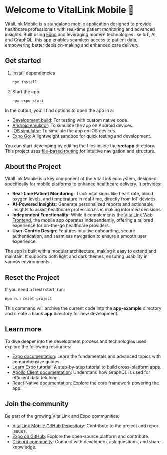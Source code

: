 # Welcome to VitalLink Mobile 👋

VitalLink Mobile is a standalone mobile application designed to provide healthcare professionals with real-time patient monitoring and advanced insights. Built using [Expo](https://expo.dev) and leveraging modern technologies like IoT, AI, and GraphQL, this app enables seamless access to patient data, empowering better decision-making and enhanced care delivery.

## Get started

1. Install dependencies

   ```bash
   npm install
   ```

2. Start the app

   ```bash
   npx expo start
   ```

In the output, you'll find options to open the app in a:

- [Development build](https://docs.expo.dev/develop/development-builds/introduction/): For testing with custom native code.
- [Android emulator](https://docs.expo.dev/workflow/android-studio-emulator/): To simulate the app on Android devices.
- [iOS simulator](https://docs.expo.dev/workflow/ios-simulator/): To simulate the app on iOS devices.
- [Expo Go](https://expo.dev/go): A lightweight sandbox for quick testing and development.

You can start developing by editing the files inside the **src/app** directory. This project uses [file-based routing](https://docs.expo.dev/router/introduction) for intuitive navigation and structure.

## About the Project

VitalLink Mobile is a key component of the VitalLink ecosystem, designed specifically for mobile platforms to enhance healthcare delivery. It provides:

- **Real-time Patient Monitoring**: Track vital signs like heart rate, blood oxygen levels, and temperature in real-time, directly from IoT devices.
- **AI-Powered Insights**: Generate personalized reports and actionable insights to assist healthcare professionals in making informed decisions.
- **Independent Functionality**: While it complements the [VitalLink Web Frontend](https://github.com/Gamingstein/Vitallink-frontend), the mobile app operates independently, offering a tailored experience for on-the-go healthcare providers.
- **User-Centric Design**: Features intuitive onboarding, secure authentication, and seamless navigation to ensure a smooth user experience.

The app is built with a modular architecture, making it easy to extend and maintain. It supports both light and dark themes, ensuring usability in various environments.

## Reset the Project

If you need a fresh start, run:

```bash
npm run reset-project
```

This command will archive the current code into the **app-example** directory and create a blank **app** directory for new development.

## Learn more

To dive deeper into the development process and technologies used, explore the following resources:

- [Expo documentation](https://docs.expo.dev/): Learn the fundamentals and advanced topics with comprehensive guides.
- [Learn Expo tutorial](https://docs.expo.dev/tutorial/introduction/): A step-by-step tutorial to build cross-platform apps.
- [Apollo Client documentation](https://www.apollographql.com/docs/react/): Understand how GraphQL is used for efficient data fetching.
- [React Native documentation](https://reactnative.dev/docs/getting-started): Explore the core framework powering the app.

## Join the community

Be part of the growing VitalLink and Expo communities:

- [VitalLink Mobile GitHub Repository](https://github.com/Gamingstein/Vitallink-Mobile): Contribute to the project and report issues.
- [Expo on GitHub](https://github.com/expo/expo): Explore the open-source platform and contribute.
- [Discord community](https://chat.expo.dev): Connect with developers, ask questions, and share knowledge.
